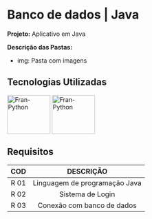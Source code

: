 # Banco de dados | Java
**Projeto:** Aplicativo em Java

**Descrição das Pastas:**
* img: Pasta com imagens

## Tecnologias Utilizadas

<div align="left">
  
   <img align="center" alt="Fran-Python" height="90" width="100" src="https://cdn.jsdelivr.net/gh/devicons/devicon/icons/java/java-original-wordmark.svg">
   <img align="center" alt="Fran-Python" height="90" width="100" src="https://cdn.jsdelivr.net/gh/devicons/devicon/icons/mysql/mysql-original-wordmark.svg">
          
</div>

## Requisitos

<div align="left">
  
COD | DESCRIÇÃO |
:--:|:---------:|
R 01 |Linguagem de programação Java |
R 02 |Sistema de Login |
R 03 |Conexão com banco de dados |

</div>

